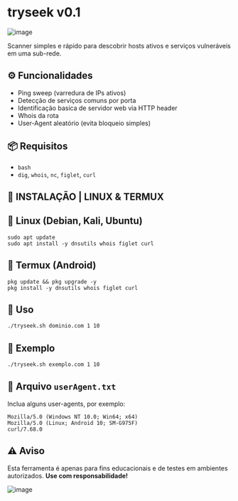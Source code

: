 # tryseek v0.1
![image](https://github.com/user-attachments/assets/9262b088-4a02-445c-ae3c-41454814db94)

Scanner simples e rápido para descobrir hosts ativos e serviços vulneráveis em uma sub-rede.

## ⚙️ Funcionalidades

- Ping sweep (varredura de IPs ativos)
- Detecção de serviços comuns por porta
- Identificação basica de servidor web via HTTP header
- Whois da rota
- User-Agent aleatório (evita bloqueio simples)

## 📦 Requisitos

- `bash`
- `dig`, `whois`, `nc`, `figlet`, `curl`

## 🔧 INSTALAÇÃO | LINUX & TERMUX
## 🐧 Linux (Debian, Kali, Ubuntu)
```
sudo apt update
sudo apt install -y dnsutils whois figlet curl
```
## 📱 Termux (Android)
```
pkg update && pkg upgrade -y
pkg install -y dnsutils whois figlet curl
```

## 🚀 Uso

```bash
./tryseek.sh dominio.com 1 10
```

## 📝 Exemplo

```bash
./tryseek.sh exemplo.com 1 10
```

## 📁 Arquivo `userAgent.txt`

Inclua alguns user-agents, por exemplo:

```
Mozilla/5.0 (Windows NT 10.0; Win64; x64)
Mozilla/5.0 (Linux; Android 10; SM-G975F)
curl/7.68.0
```

## ⚠️ Aviso

Esta ferramenta é apenas para fins educacionais e de testes em ambientes autorizados.
**Use com responsabilidade!**

![image](https://github.com/user-attachments/assets/9fab8fcf-29cb-4d03-8274-6ba2b8496df6)

